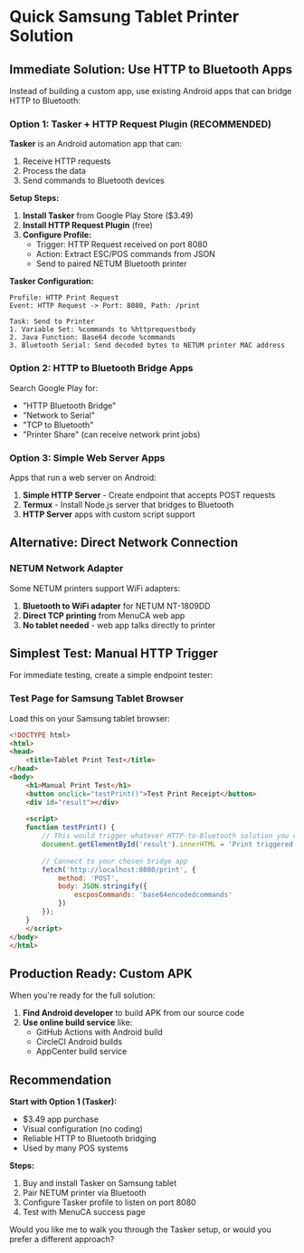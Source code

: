 # Quick Samsung Tablet Printer Solution

## Immediate Solution: Use HTTP to Bluetooth Apps

Instead of building a custom app, use existing Android apps that can bridge HTTP to Bluetooth:

### Option 1: Tasker + HTTP Request Plugin (RECOMMENDED)
**Tasker** is an Android automation app that can:
1. Receive HTTP requests 
2. Process the data
3. Send commands to Bluetooth devices

**Setup Steps:**
1. **Install Tasker** from Google Play Store ($3.49)
2. **Install HTTP Request Plugin** (free)
3. **Configure Profile:**
   - Trigger: HTTP Request received on port 8080
   - Action: Extract ESC/POS commands from JSON
   - Send to paired NETUM Bluetooth printer

**Tasker Configuration:**
```
Profile: HTTP Print Request
Event: HTTP Request -> Port: 8080, Path: /print

Task: Send to Printer
1. Variable Set: %commands to %httprequestbody
2. Java Function: Base64 decode %commands
3. Bluetooth Serial: Send decoded bytes to NETUM printer MAC address
```

### Option 2: HTTP to Bluetooth Bridge Apps
Search Google Play for:
- "HTTP Bluetooth Bridge"
- "Network to Serial" 
- "TCP to Bluetooth"
- "Printer Share" (can receive network print jobs)

### Option 3: Simple Web Server Apps
Apps that run a web server on Android:
1. **Simple HTTP Server** - Create endpoint that accepts POST requests
2. **Termux** - Install Node.js server that bridges to Bluetooth
3. **HTTP Server** apps with custom script support

## Alternative: Direct Network Connection

### NETUM Network Adapter
Some NETUM printers support WiFi adapters:
1. **Bluetooth to WiFi adapter** for NETUM NT-1809DD
2. **Direct TCP printing** from MenuCA web app
3. **No tablet needed** - web app talks directly to printer

## Simplest Test: Manual HTTP Trigger

For immediate testing, create a simple endpoint tester:

### Test Page for Samsung Tablet Browser
Load this on your Samsung tablet browser:

```html
<!DOCTYPE html>
<html>
<head>
    <title>Tablet Print Test</title>
</head>
<body>
    <h1>Manual Print Test</h1>
    <button onclick="testPrint()">Test Print Receipt</button>
    <div id="result"></div>
    
    <script>
    function testPrint() {
        // This would trigger whatever HTTP-to-Bluetooth solution you choose
        document.getElementById('result').innerHTML = 'Print triggered';
        
        // Connect to your chosen bridge app
        fetch('http://localhost:8080/print', {
            method: 'POST',
            body: JSON.stringify({
                escposCommands: 'base64encodedcommands'
            })
        });
    }
    </script>
</body>
</html>
```

## Production Ready: Custom APK

When you're ready for the full solution:
1. **Find Android developer** to build APK from our source code
2. **Use online build service** like:
   - GitHub Actions with Android build
   - CircleCI Android builds
   - AppCenter build service

## Recommendation

**Start with Option 1 (Tasker):**
- $3.49 app purchase
- Visual configuration (no coding)
- Reliable HTTP to Bluetooth bridging
- Used by many POS systems

**Steps:**
1. Buy and install Tasker on Samsung tablet
2. Pair NETUM printer via Bluetooth
3. Configure Tasker profile to listen on port 8080
4. Test with MenuCA success page

Would you like me to walk you through the Tasker setup, or would you prefer a different approach?